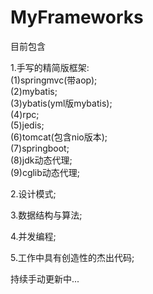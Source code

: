# MyFrameworks
目前包含

1.手写的精简版框架:
\
(1)springmvc(带aop);
\
(2)mybatis;
\
(3)ybatis(yml版mybatis);
\
(4)rpc;
\
(5)jedis;
\
(6)tomcat(包含nio版本);
\
(7)springboot;
\
(8)jdk动态代理;
\
(9)cglib动态代理;

2.设计模式;

3.数据结构与算法;

4.并发编程;

5.工作中具有创造性的杰出代码;

持续手动更新中...
